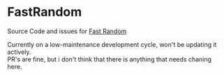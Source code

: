 # FastRandom
Source Code and issues for [Fast Random](https://modrinth.com/mod/faster-random)


Currently on a low-maintenance development cycle, won't be updating it actively. <br>
PR's are fine, but i don't think that there is anything that needs chaning here.
